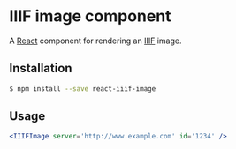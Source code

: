 # IIIF image component

A [React](http://facebook.github.io/react/) component for rendering an [IIIF](http://iiif.io) image.

## Installation

```sh
$ npm install --save react-iiif-image
```

## Usage

```jsx
<IIIFImage server='http://www.example.com' id='1234' />
```
